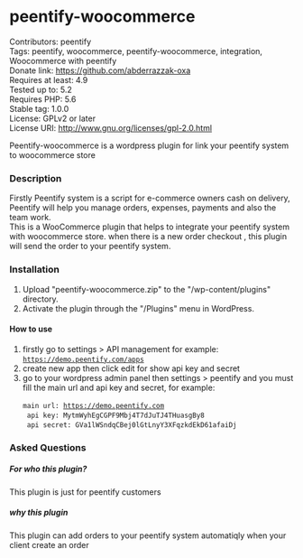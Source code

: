 # peentify-woocommerce
Contributors: peentify <br/>
Tags: peentify, woocommerce, peentify-woocommerce, integration, Woocommerce with peentify <br/>
Donate link: https://github.com/abderrazzak-oxa <br/>
Requires at least: 4.9 <br/>
Tested up to: 5.2 <br/>
Requires PHP: 5.6 <br/>
Stable tag: 1.0.0 <br/>
License: GPLv2 or later <br/>
License URI: http://www.gnu.org/licenses/gpl-2.0.html <br />

Peentify-woocommerce is a wordpress plugin for link your peentify system to woocommerce store

### Description
Firstly Peentify system is a script for e-commerce owners cash on delivery, Peentify will help you manage orders, expenses, payments and also the team work.<br>
This is a WooCommerce plugin that helps to integrate your peentify system with woocommerce store. when there is a new order checkout , this plugin will send the order to your peentify system.

### Installation
1. Upload "peentify-woocommerce.zip" to the "/wp-content/plugins" directory.
2. Activate the plugin through the "/Plugins" menu in WordPress.

#### How to use
1. firstly go to settings > API management for example: <code>https://demo.peentify.com/apps</code>
2. create new app then click edit for show api key and secret
3. go to your wordpress admin panel then settings > peentify and you must fill the main url and api key and secret, for example:<br>
<code> main url: https://demo.peentify.com </code> <br/>
<code> api key: MytmWyhEgCGPF9Mbj4T7dJuTJ4THuasgBy8 </code><br/>
<code> api secret: GVa1lWSndqCBej0lGtLnyY3XFqzkdEkD61afaiDj</code>

### Asked Questions 
##### For who this plugin?
This plugin is just for peentify customers
##### why this plugin
This plugin can add orders to your peentify system automatiqly when your client create an order
